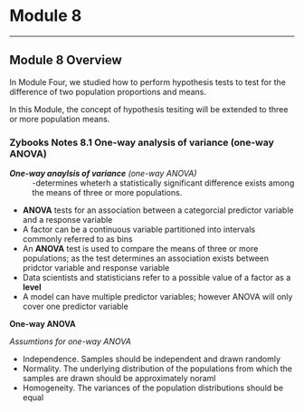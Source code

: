 # Module 8 

-----------

## Module 8 Overview
In Module Four, we studied how to perform hypothesis tests to test for
the difference of two population proportions and means. 

In this Module, the concept of hypothesis tesiting will be extended to three or more population means. 

### Zybooks Notes 8.1 One-way analysis of variance (one-way ANOVA)

<dl>
  <dt> <strong><em>One-way anaylsis of variance</em></strong> <em>(one-way ANOVA)</em>
    <dd>-determines wheterh a statistically significant difference exists among the means of three or more populations.</dd>

<ul>
  <li> <strong>ANOVA</strong> tests for an association between a categorcial predictor variable and a response variable </li>
  <li> A factor can be a continuous variable partitioned into intervals commonly referred to as bins </li>
  <li> An <strong>ANOVA</strong> test is used to compare the means of three or more populations; as the test determines an association exists between pridctor variable and response variable </li>
  <li> Data scientists and statisticians refer to a possible value of a factor as a <strong>level</strong> </li>
  <li> A model can have multiple predictor variables; however ANOVA will only cover one predictor variable </li> 
  </ul>

<strong>One-way ANOVA</strong>

<em>Assumtions for one-way ANOVA</em>
<ul>
  <li> Independence. Samples should be independent and drawn randomly</li>
  <li> Normality. The underlying distribution of the populations from which the samples are drawn should be approximately noraml</li>
  <li> Homogeneity. The variances of the population distributions should be equal</li>
  </ul>
  

